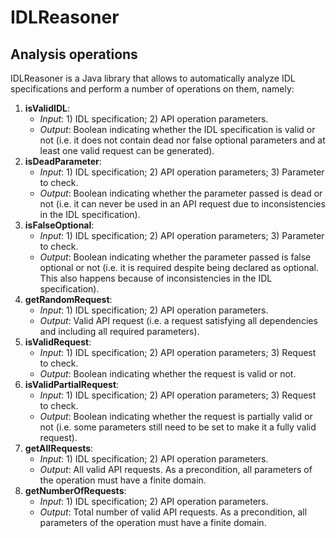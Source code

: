 # IDLReasoner

## Analysis operations

IDLReasoner is a Java library that allows to automatically analyze IDL specifications and perform a number of operations on them, namely:

1. **isValidIDL**: 
	- *Input*: 1) IDL specification; 2) API operation parameters.
	- *Output*: Boolean indicating whether the IDL specification is valid or not (i.e. it does not contain dead nor false optional parameters and at least one valid request can be generated).
1. **isDeadParameter**:
	- *Input*: 1) IDL specification; 2) API operation parameters; 3) Parameter to check.
	- *Output*: Boolean indicating whether the parameter passed is dead or not (i.e. it can never be used in an API request due to inconsistencies in the IDL specification).
1. **isFalseOptional**:
	- *Input*: 1) IDL specification; 2) API operation parameters; 3) Parameter to check.
	- *Output*: Boolean indicating whether the parameter passed is false optional or not (i.e. it is required despite being declared as optional. This also happens because of inconsistencies in the IDL specification).
1. **getRandomRequest**:
	- *Input*: 1) IDL specification; 2) API operation parameters.
	- *Output*: Valid API request (i.e. a request satisfying all dependencies and including all required parameters).
1. **isValidRequest**:
	- *Input*: 1) IDL specification; 2) API operation parameters; 3) Request to check.
	- *Output*: Boolean indicating whether the request is valid or not.
1. **isValidPartialRequest**:
	- *Input*: 1) IDL specification; 2) API operation parameters; 3) Request to check.
	- *Output*: Boolean indicating whether the request is partially valid or not (i.e. some parameters still need to be set to make it a fully valid request).
1. **getAllRequests**:
	- *Input*: 1) IDL specification; 2) API operation parameters.
	- *Output*: All valid API requests. As a precondition, all parameters of the operation must have a finite domain.
1. **getNumberOfRequests**:
	- *Input*: 1) IDL specification; 2) API operation parameters.
	- *Output*: Total number of valid API requests. As a precondition, all parameters of the operation must have a finite domain.


<!---

This is an Analyzer that analyses the inter-dependencies bewteen parameters in an API REST.
The Analyzer object need the API Specifications giving by a URL (In yaml or json), a idl file, the operation name
and the operation type

```java
	Analyzer a = new Analyzer({.ild file}, {API Specifications URL},
	 {Operation type (REEST)}, {Operation name});
```

## The Project structure

This is the current UML Class Diagram:

![UML Class Diagram](extra_resources/uml.png)

The ResolutorCreator class is the class where the resolver specified in the config.properties file will be created, currently the unique resolutor is Minizinc, but it is possible to add a new resolutor as Choco. Also this class will call a different constructor according to operating system, because the command console will be different depending on the operating system. 
 
```java
		public ResolutorCreator() {

		this.osName = System.getProperty("os.name");
		this.extractDataFromProperties();

		if(this.compiler.equals("Minizinc")) {	
			
			if(this.osName.contains("Windows")) {

				this.curentCompiler = new WindowsResolutor(this.fileRoute, this.solver);
				
			}else{
				
				this.curentCompiler = new MinizincResolutor(this.fileRoute, this.solver);
			}
			

		}else {
			this.curentCompiler = new Resolutor(fileRoute);
		}

```

So if we want to add a new resolutor we must create a Resolutor child and then, we must create a child of the new class made according to the operating system.

--->

